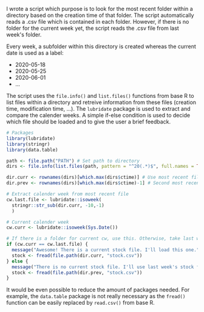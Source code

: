 I wrote a script which purpose is to look for the most recent folder within a directory based on the creation time of that folder. The script automatically reads a .csv file which is contained in each folder. However, if there is no folder for the current week yet, the script reads the .csv file from last week's folder.

Every week, a subfolder within this directory is created whereas the current date is used as a label:

* 2020-05-18
* 2020-05-25
* 2020-06-01
* ...

The script uses the `file.info()` and `list.files()` functions from base R to list files within a directory and retreive information from these files (creation time, modification time, ...). The `lubridate` package is used to extract and compare the calender weeks. A simple if-else condition is used to decide which file should be loaded and to give the user a brief feedback. 

```r
# Packages
library(lubridate)
library(stringr)
library(data.table)

path <- file.path("PATH") # Set path to directory
dirs <- file.info(list.files(path, pattern = "^20(.*)$", full.names = TRUE)) # List files within directory

dir.curr <- rownames(dirs)[which.max(dirs$ctime)] # Use most recent file based on creation time
dir.prev <- rownames(dirs)[which.max(dirs$ctime)-1] # Second most recent file

# Extract calender week from most recent file
cw.last.file <- lubridate::isoweek(
  stringr::str_sub(dir.curr, -10,-1)
  )

# Current calender week
cw.curr <- lubridate::isoweek(Sys.Date())

# If there is a folder for current cw, use this. Otherwise, take last week's folder. Then, load the stock file within that folder.
if (cw.curr == cw.last.file) {
  message("Awesome! There is a current stock file. I'll load this one.")
  stock <- fread(file.path(dir.curr, "stock.csv"))
} else {
  message("There is no current stock file. I'll use last week's stock file.")
  stock <- fread(file.path(dir.prev, "stock.csv"))
}
```
It would be even possible to reduce the amount of packages needed. For example, the `data.table` package is not really necessary as the `fread()` function can be easily replaced by `read.csv()` from base R. 
